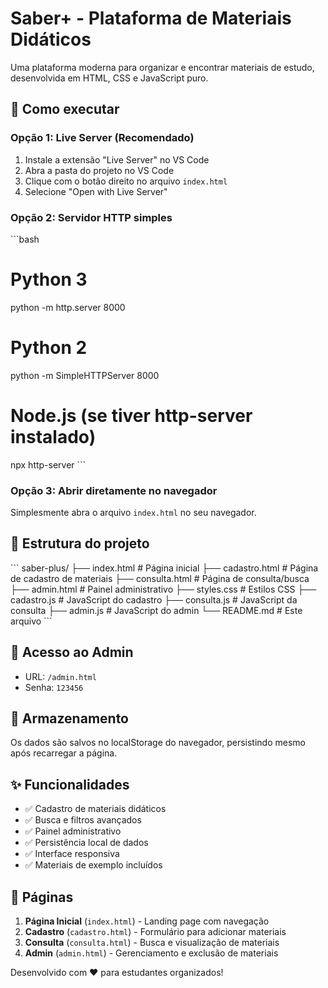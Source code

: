 # Saber+ - Plataforma de Materiais Didáticos

Uma plataforma moderna para organizar e encontrar materiais de estudo, desenvolvida em HTML, CSS e JavaScript puro.

## 🚀 Como executar

### Opção 1: Live Server (Recomendado)
1. Instale a extensão "Live Server" no VS Code
2. Abra a pasta do projeto no VS Code
3. Clique com o botão direito no arquivo `index.html`
4. Selecione "Open with Live Server"

### Opção 2: Servidor HTTP simples
\`\`\`bash
# Python 3
python -m http.server 8000

# Python 2
python -m SimpleHTTPServer 8000

# Node.js (se tiver http-server instalado)
npx http-server
\`\`\`

### Opção 3: Abrir diretamente no navegador
Simplesmente abra o arquivo `index.html` no seu navegador.

## 📁 Estrutura do projeto

\`\`\`
saber-plus/
├── index.html          # Página inicial
├── cadastro.html       # Página de cadastro de materiais
├── consulta.html       # Página de consulta/busca
├── admin.html          # Painel administrativo
├── styles.css          # Estilos CSS
├── cadastro.js         # JavaScript do cadastro
├── consulta.js         # JavaScript da consulta
├── admin.js            # JavaScript do admin
└── README.md           # Este arquivo
\`\`\`

## 🔑 Acesso ao Admin

- URL: `/admin.html`
- Senha: `123456`

## 💾 Armazenamento

Os dados são salvos no localStorage do navegador, persistindo mesmo após recarregar a página.

## ✨ Funcionalidades

- ✅ Cadastro de materiais didáticos
- ✅ Busca e filtros avançados
- ✅ Painel administrativo
- ✅ Persistência local de dados
- ✅ Interface responsiva
- ✅ Materiais de exemplo incluídos

## 🎯 Páginas

1. **Página Inicial** (`index.html`) - Landing page com navegação
2. **Cadastro** (`cadastro.html`) - Formulário para adicionar materiais
3. **Consulta** (`consulta.html`) - Busca e visualização de materiais
4. **Admin** (`admin.html`) - Gerenciamento e exclusão de materiais

Desenvolvido com ❤️ para estudantes organizados!

